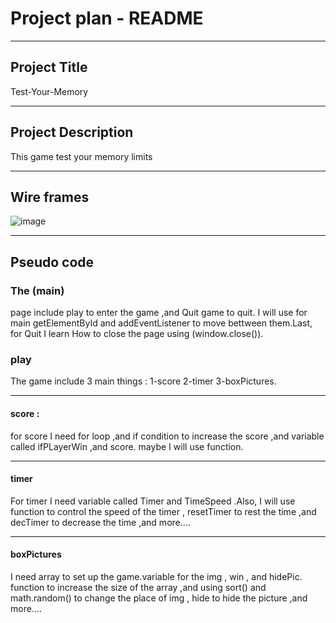 # Project plan - README

---

## Project Title

Test-Your-Memory

---

## Project Description

This game test your memory limits

---

## Wire frames

![image](/Game2.png)

---

## Pseudo code

### The (main)

page include play to enter the game ,and Quit game to quit.
I will use for main getElementById and addEventListener to move bettween them.Last, for Quit I learn How to close the page using (window.close()).

### play

The game include 3 main things : 1-score 2-timer 3-boxPictures.

---

#### score :

for score I need for loop ,and if condition to increase the score ,and variable called ifPLayerWin ,and score. maybe I will use function.

---

#### timer

For timer I need variable called Timer and TimeSpeed .Also, I will use function to control the speed of the timer , resetTimer to rest the time ,and decTimer to decrease the time ,and more....

---

#### boxPictures

I need array to set up the game.variable for the img , win , and hidePic. function to increase the size of the array ,and using sort() and math.random() to change the place of img , hide to hide the picture ,and more....
